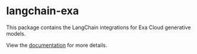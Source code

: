 # langchain-exa

This package contains the LangChain integrations for Exa Cloud generative models.

View the [documentation](https://docs.langchain.com/oss/python/integrations/providers/exa_search) for more details.
